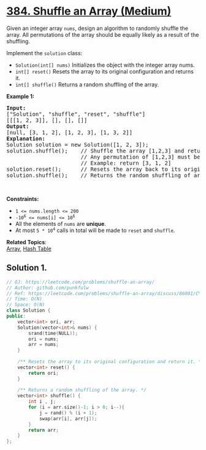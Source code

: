 # [384. Shuffle an Array (Medium)](https://leetcode.com/problems/shuffle-an-array/)

<p>Given an integer array <code>nums</code>, design an algorithm to randomly shuffle the array. All permutations of the array should be equally likely as a result of the shuffling.</p>

<p>Implement the <code>solution</code> class:</p>


<ul>
  <li><code>Solution(int[] nums)</code> Initializes the object with the integer array nums.</li>
  <li><code>int[] reset()</code> Resets the array to its original configuration and returns it.</li>
  <li><code>int[] shuffle()</code> Returns a random shuffling of the array.</li>
</ul>

<p><strong>Example 1:</strong></p>
<pre>
<strong>Input:</strong> 
["Solution", "shuffle", "reset", "shuffle"]
[[[1, 2, 3]], [], [], []]
<strong>Output:</strong> 
[null, [3, 1, 2], [1, 2, 3], [1, 3, 2]]
<strong>Explanation:</strong> 
Solution solution = new Solution([1, 2, 3]);
solution.shuffle();    // Shuffle the array [1,2,3] and return its result.
                       // Any permutation of [1,2,3] must be equally likely to be returned.
                       // Example: return [3, 1, 2]
solution.reset();      // Resets the array back to its original configuration [1,2,3]. Return [1, 2, 3]
solution.shuffle();    // Returns the random shuffling of array [1,2,3]. Example: return [1, 3, 2]
</pre>


<p>&nbsp;</p>
<p><strong>Constraints:</strong></p>

<ul>
  <li><code>1 &lt;= nums.length &lt;= 200</code></li>
  <li><code>-10<sup>6</sup> &lt;= nums[i] &lt;= 10<sup>6</sup></code></li>
  <li>All the elements of <code>nums</code> are <b>unique</b>.</li>
  <li>At most <code>5 * 10<sup>4</sup></code> calls in total will be made to <code>reset</code> and <code>shuffle</code>.</li>
</ul>



**Related Topics**:  
[Array](https://leetcode.com/tag/array/), [Hash Table](https://leetcode.com/tag/hash-table/)

## Solution 1.

```cpp
// OJ: https://leetcode.com/problems/shuffle-an-array/
// Author: github.com/punkfulw
// Ref: https://leetcode.com/problems/shuffle-an-array/discuss/86001/C%2B%2B-solution-with-Fisher-Yates-algorithm
// Time: O(N)
// Space: O(N)
class Solution {
public:
    vector<int> ori, arr;
    Solution(vector<int>& nums) {
        srand(time(NULL));
        ori = nums;
        arr = nums;
    }
    
    /** Resets the array to its original configuration and return it. */
    vector<int> reset() {
        return ori;
    }
    
    /** Returns a random shuffling of the array. */
    vector<int> shuffle() {
        int i , j;
        for (i = arr.size()-1; i > 0; i--){
            j = rand() % (i + 1);
            swap(arr[i], arr[j]);
        }
        return arr;
    }
};
```
